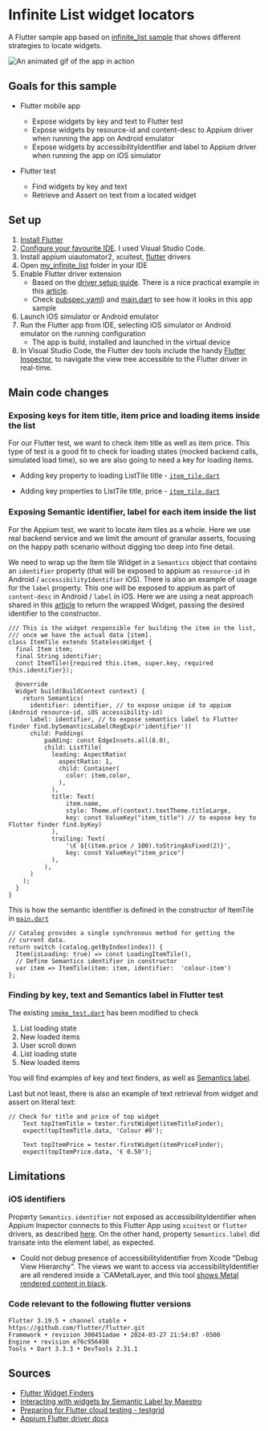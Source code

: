 # Infinite List widget locators

A Flutter sample app based on [infinite_list sample](https://github.com/flutter/samples/tree/main/infinite_list) that shows different strategies to locate widgets.

![An animated gif of the app in action](https://user-images.githubusercontent.com/919717/81858860-3a1e3280-9519-11ea-8e9c-9d22ac1bf0ed.gif)


## Goals for this sample

* Flutter mobile app
  - Expose widgets by key and text to Flutter test
  - Expose widgets by resource-id and content-desc to Appium driver when running the app on Android emulator
  - Expose widgets by accessibilityIdentifier and label to Appium driver when running the app on iOS simulator
  
* Flutter test
  - Find widgets by key and text
  - Retrieve and Assert on text from a located widget

## Set up

1. [Install Flutter](https://docs.flutter.dev/get-started/install)
2. [Configure your favourite IDE](https://docs.flutter.dev/get-started/editor). I used Visual Studio Code.
3. Install appium uiautomator2, xcuitest, [flutter](https://github.com/appium/appium-flutter-driver/blob/master/README.md) drivers
4. Open [my_infinite_list](.) folder in your IDE
5. Enable Flutter driver extension
    - Based on the [driver setup guide](https://github.com/appium/appium-flutter-driver/blob/master/README.md#usage-and-requirement). There is a nice practical example in this [article](https://testgrid.io/blog/appium-flutter-testing/).
    - Check [pubspec.yaml](https://github.com/allioli/paella/blob/master/flutter-playground/my_infinite_list/pubspec.yaml#L28)) and [main.dart](https://github.com/allioli/paella/blob/master/flutter-playground/my_infinite_list/lib/main.dart#L18) to see how it looks in this app sample
6. Launch iOS simulator or Android emulator
7. Run the Flutter app from IDE, selecting iOS simulator or Android emulator on the running configuration
   - The app is build, installed and launched in the virtual device
8. In Visual Studio Code, the Flutter dev tools include the handy [Flutter Inspector](https://docs.flutter.dev/tools/devtools/inspector), to navigate the view tree accessible to the Flutter driver in real-time.

## Main code changes

### Exposing keys for item title, item price and loading items inside the list
For our Flutter test, we want to check item title as well as item price. This type of test is a good fit to check for loading states (mocked backend calls, simulated load time), so we are also going to need a key for loading items. 
- Adding key property to loading ListTile title - [`item_tile.dart`](https://github.com/allioli/paella/blob/master/flutter-playground/my_infinite_list/lib/src/item_tile.dart#L61)


- Adding key properties to ListTile title, price - [`item_tile.dart`](https://github.com/allioli/paella/blob/master/flutter-playground/my_infinite_list/lib/src/item_tile.dart#L33)
 
### Exposing Semantic identifier, label for each item inside the list
For the Appium test, we want to locate item tiles as a whole. Here we use real backend service and we limit the amount of granular asserts, focusing on the happy path scenario without digging too deep into fine detail.

We need to wrap up the Item tile Widget in a `Semantics` object that contains an `identifier` property (that will be exposed to appium as `resource-id` in Android / `accessibilityIdentifier` iOS). There is also an example of usage for the `label` property. This one will be exposed to appium as part of `content-desc` in Android / `label` in iOS. Here we are using a neat approach shared in this [article](https://maestro.mobile.dev/platform-support/flutter) to return the wrapped Widget, passing the desired identifier to the constructor.

```
/// This is the widget responsible for building the item in the list,
/// once we have the actual data [item].
class ItemTile extends StatelessWidget {
  final Item item;
  final String identifier;
  const ItemTile({required this.item, super.key, required this.identifier});

  @override
  Widget build(BuildContext context) {
    return Semantics(
      identifier: identifier, // to expose unique id to appium (Android resource-id, iOS accessibility-id)
      label: identifier, // to expose semantics label to Flutter finder find.bySemanticsLabel(RegExp(r'identifier'))
      child: Padding(
          padding: const EdgeInsets.all(8.0),
          child: ListTile(
            leading: AspectRatio(
              aspectRatio: 1,
              child: Container(
                color: item.color,
              ),
            ),
            title: Text(
                item.name,
                style: Theme.of(context).textTheme.titleLarge,
                key: const ValueKey("item_title") // to expose key to Flutter finder find.byKey)
            ),
            trailing: Text(
                '\€ ${(item.price / 100).toStringAsFixed(2)}',
                key: const ValueKey("item_price")
            ),
          ),
      )
    );
  }
}
```

This is how the semantic identifier is defined in the constructor of ItemTile in [`main.dart`](lib/main.dart)
```
// Catalog provides a single synchronous method for getting the
// current data.
return switch (catalog.getByIndex(index)) {
  Item(isLoading: true) => const LoadingItemTile(),
  // Define Semantics identifier in constructor
  var item => ItemTile(item: item, identifier:  'colour-item')
};
```

### Finding by key, text and Semantics label in Flutter test
The existing [`smoke_test.dart`](test/smoke_test.dart) has been modified to check 
1. List loading state
2. New loaded items
3. User scroll down
4. List loading state
5. New loaded items

You will find examples of key and text finders, as well as [Semantics label](https://github.com/allioli/paella/blob/master/flutter-playground/my_infinite_list/test/smoke_test.dart#L44).

Last but not least, there is also an example of text retrieval from widget and assert on literal text:
```
// Check for title and price of top widget
    Text topItemTitle = tester.firstWidget(itemTitleFinder);
    expect(topItemTitle.data, 'Colour #0');

    Text topItemPrice = tester.firstWidget(itemPriceFinder);
    expect(topItemPrice.data, '€ 0.50');
```

## Limitations

### iOS identifiers
Property `Semantics.identifier` not exposed as accessibilityIdentifier when Appium Inspector connects to this Flutter App using `xcuitest` or `flutter` drivers, as described [here](https://forums.developer.apple.com/forums/thread/743902). On the other hand, property `Semantics.label` did transate into the element label, as expected.

- Could not debug presence of accessibilityIdentifier from Xcode "Debug View Hierarchy". The views we want to access via accessibilityIdentifier are all rendered inside a `CAMetalLayer, and this tool [shows Metal rendered content in black](https://forums.developer.apple.com/forums/thread/743902). 

### Code relevant to the following flutter versions

```
Flutter 3.19.5 • channel stable • https://github.com/flutter/flutter.git
Framework • revision 300451adae • 2024-03-27 21:54:07 -0500
Engine • revision e76c956498
Tools • Dart 3.3.3 • DevTools 2.31.1
```

## Sources
* [Flutter Widget Finders](https://docs.flutter.dev/cookbook/testing/widget/finders)
* [Interacting with widgets by Semantic Label by Maestro](https://maestro.mobile.dev/platform-support/flutter)
* [Preparing for Flutter cloud testing - testgrid](https://testgrid.io/blog/appium-flutter-testing/)
* [Appium Flutter driver docs](https://github.com/appium/appium-flutter-driver/blob/master/README.md)

 
